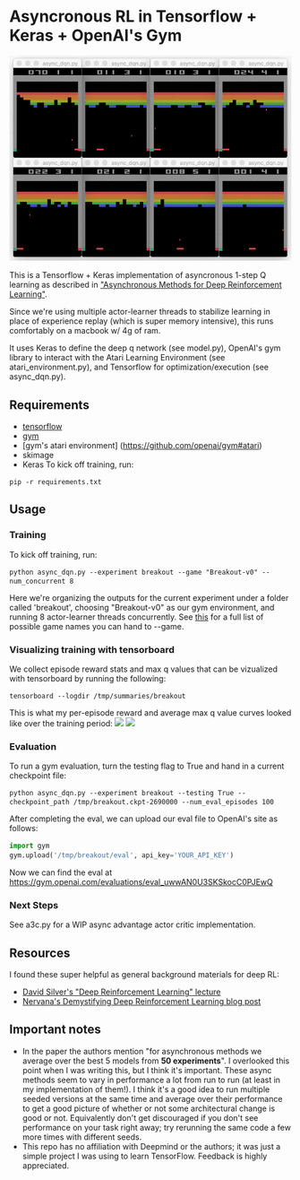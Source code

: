 # Asyncronous RL in Tensorflow + Keras + OpenAI's Gym

![](https://github.com/bigsnarfdude/async-rl/blob/master/resources/breakout_.gif)

This is a Tensorflow + Keras implementation of asyncronous 1-step Q learning as described in ["Asynchronous Methods for Deep Reinforcement Learning"](http://arxiv.org/pdf/1602.01783v1.pdf).

Since we're using multiple actor-learner threads to stabilize learning in place of experience replay (which is super memory intensive), this runs comfortably on a macbook w/ 4g of ram.

It uses Keras to define the deep q network (see model.py), OpenAI's gym library to interact with the Atari Learning Environment (see atari_environment.py), and Tensorflow for optimization/execution (see async_dqn.py).

## Requirements
* [tensorflow](https://www.tensorflow.org/versions/r0.9/get_started/os_setup.html)
* [gym](https://github.com/openai/gym#installation)
* [gym's atari environment] (https://github.com/openai/gym#atari)
* skimage
* Keras
To kick off training, run:
```
pip -r requirements.txt
```


## Usage
### Training
To kick off training, run:
```
python async_dqn.py --experiment breakout --game "Breakout-v0" --num_concurrent 8
```
Here we're organizing the outputs for the current experiment under a folder called 'breakout', choosing "Breakout-v0" as our gym environment, and running 8 actor-learner threads concurrently. See [this](https://gym.openai.com/envs#atari) for a full list of possible game names you can hand to --game.

### Visualizing training with tensorboard
We collect episode reward stats and max q values that can be vizualized with tensorboard by running the following:
```
tensorboard --logdir /tmp/summaries/breakout
```
This is what my per-episode reward and average max q value curves looked like over the training period:
![](https://github.com/coreylynch/async-rl/blob/master/resources/episode_reward.png)
![](https://github.com/coreylynch/async-rl/blob/master/resources/max_q_value.png)

### Evaluation
To run a gym evaluation, turn the testing flag to True and hand in a current checkpoint file:
```
python async_dqn.py --experiment breakout --testing True --checkpoint_path /tmp/breakout.ckpt-2690000 --num_eval_episodes 100
```
After completing the eval, we can upload our eval file to OpenAI's site as follows:
```python
import gym
gym.upload('/tmp/breakout/eval', api_key='YOUR_API_KEY')
```
Now we can find the eval at https://gym.openai.com/evaluations/eval_uwwAN0U3SKSkocC0PJEwQ

### Next Steps
See a3c.py for a WIP async advantage actor critic implementation.

## Resources
I found these super helpful as general background materials for deep RL:

* [David Silver's "Deep Reinforcement Learning" lecture](http://videolectures.net/rldm2015_silver_reinforcement_learning/)
* [Nervana's Demystifying Deep Reinforcement Learning blog post](http://www.nervanasys.com/demystifying-deep-reinforcement-learning/)

## Important notes
* In the paper the authors mention "for asynchronous methods we average over the best 5 models from **50 experiments**". I overlooked this point when I was writing this, but I think it's important. These async methods seem to vary in performance a lot from run to run (at least in my implementation of them!). I think it's a good idea to run multiple seeded versions at the same time and average over their performance to get a good picture of whether or not some architectural change is good or not. Equivalently don't get discouraged if you don't see performance on your task right away; try rerunning the same code a few more times with different seeds.
* This repo has no affiliation with Deepmind or the authors; it was just a simple project I was using to learn TensorFlow. Feedback is highly appreciated.
